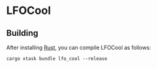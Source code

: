 # LFOCool

## Building

After installing [Rust](https://rustup.rs/), you can compile LFOCool as follows:

```shell
cargo xtask bundle lfo_cool --release
```
